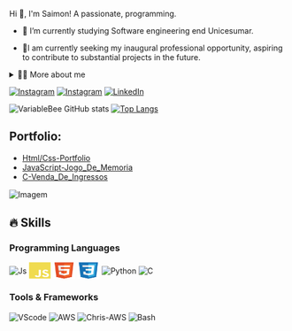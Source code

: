 <!-- Presentation -->
<p>
  Hi 👋, I'm Saimon! A passionate, programming.

  - 🌱  I’m currently studying Software engineering end Unicesumar.

  - 🔭I am currently seeking my inaugural professional opportunity, aspiring to contribute to substantial projects in the future.
</p>

<!-- Dropdown -->
<details>
  <summary>👨‍💻 More about me</summary>

  - 💬 I am 26 years old, currently living in Brazil. I have fluency in English and have experience with SQL, Python, Data Analysis, Data visualization, and Machine Learning. I'm also a content creator on YouTube since 2018, which helped me develop important skills such as creativity, communication, marketing, analytical capability, community and social media management.

  - ⚡ I enjoy reading, whether it's a good book, manga, or comics, as well as watching movies and playing games! I believe that our personal interests contribute to a more refined perception of things and problem-solving. \o/
</details>

<!-- Links -->
[![Instagram](https://img.shields.io/badge/Gmail-D14836?style=for-the-badge&logo=gmail&logoColor=white)](saimonjesus2022@gmail.com)
[![Instagram](https://img.shields.io/badge/Instagram-E4405F?style=for-the-badge&logo=instagram&logoColor=white)](https://instagram.com/kingisu_reiz?igshid=OGQ5ZDc2ODk2ZA==)
[![LinkedIn](https://img.shields.io/badge/LinkedIn-0077B5?style=for-the-badge&logo=linkedin&logoColor=white)](linkedin.com/in/saimon-j-reis-97716429b)

<!-- GithubStats -->
![VariableBee GitHub stats](https://github-readme-stats.vercel.app/api?username=Reis017&show_icons=true&theme=gotham)
[![Top Langs](https://github-readme-stats.vercel.app/api/top-langs/?username=Reis017&show_icons=true&theme=gotham)](https://github.com/anuraghazra/github-readme-stats)


<!-- Portfolio -->
## Portfolio:
- [Html/Css-Portfolio](https://github.com/Reis017/Portfolio_tela_inicio/tree/main/portfolio_Saimon_Reis.html)
- [JavaScript-Jogo_De_Memoria](https://github.com/Reis017/Portfolio_tela_inicio/tree/main/Memory-game)
- [C-Venda_De_Ingressos](https://github.com/Reis017/Linguagem_C/tree/main/Venda_de_ingressos)

<!-- GIF -->
<p align="left">
  <img align="center" src="https://i.pinimg.com/originals/b5/fd/3f/b5fd3fbe984103e08b9482471484394b.gif" alt="Imagem">
</p>

## 🔥 Skills
<!-- Skills: Programming Languages -->
  <div style="flex-basis: 48%;">
    <h3>Programming Languages</h3>
    <img align="center" alt="Js" height="30" width="40" src="https://cdn.jsdelivr.net/gh/devicons/devicon/icons/php/php-plain.svg">
    <img align="center" alt="Js" height="30" width="40" src="https://raw.githubusercontent.com/devicons/devicon/master/icons/javascript/javascript-plain.svg">
    <img align="center" alt="HTML" height="30" width="40" src="https://raw.githubusercontent.com/devicons/devicon/master/icons/html5/html5-original.svg">
    <img align="center" alt="CSS" height="30" width="40" src="https://raw.githubusercontent.com/devicons/devicon/master/icons/css3/css3-original.svg">
    <img align="center" alt="Python" height="30" width="40" src="https://cdn.jsdelivr.net/gh/devicons/devicon/icons/java/java-original-wordmark.svg">
    <img align="center" alt="C" height="30" width="40" src="https://cdn.jsdelivr.net/gh/devicons/devicon/icons/c/c-original.svg">
  </div>
  
  <!-- Skills: Tools & Frameworks -->
  <div style="flex-basis: 48%;">
    <h3>Tools & Frameworks</h3>
    <img align="center" alt="VScode" height="30" width="40" src="https://cdn.jsdelivr.net/gh/devicons/devicon/icons/vscode/vscode-original.svg">
    <img align="center" alt="AWS" height="30" width="40" src="https://images-wixmp-ed30a86b8c4ca887773594c2.wixmp.com/i/6796fe47-907a-4f6f-8075-8722ea4708d1/dapvn1w-76f47a94-188c-4a3e-b3bb-fc06c0d93566.png/v1/fill/w_894,h_894,q_70,strp/alternative_dev_c___icon__256x256__by_thepi7on_dapvn1w-pre.jpg">
    <img align="center" alt="Chris-AWS" height="30" width="40" src="https://cdn.jsdelivr.net/gh/devicons/devicon/icons/git/git-original.svg">
    <img align="center" alt="Bash" height="30" width="40" src="https://cdn.jsdelivr.net/gh/devicons/devicon/icons/nodejs/nodejs-original.svg">
  </div>
  
